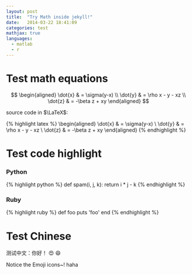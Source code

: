 ```yaml
---
layout: post
title:  "Try Math inside jekyll!"
date:   2014-03-22 18:41:09
categories: test
mathjax: true
languages:
  - matlab
  - r
---
```


# Test math equations


$$ \begin{aligned} \dot{x} & = \sigma(y-x) \\ \dot{y} & = \rho x - y - xz \\ \dot{z} & = -\beta z + xy \end{aligned} $$

source code in $\LaTeX$:

{% highlight latex %}
\begin{aligned} \dot{x} & = \sigma(y-x) \\ 
\dot{y} & = \rho x - y - xz \\ 
\dot{z} & = -\beta z + xy \end{aligned}
{% endhighlight %}


# Test code highlight

### Python

{% highlight python %}
def spam(i, j, k):
	return i * j - k
{% endhighlight %}

### Ruby

{% highlight ruby %}
def foo
  puts 'foo'
end
{% endhighlight %}


# Test Chinese

测试中文：你好！
:heart_eyes:
:smile:

Notice the Emoji icons~!
haha
